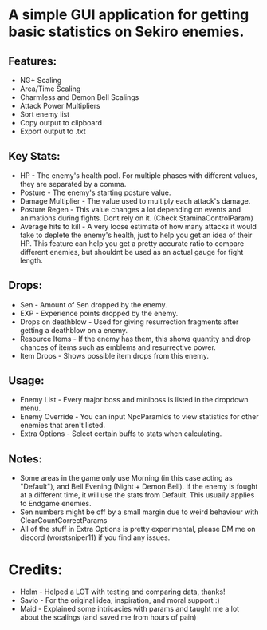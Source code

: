 # A simple GUI application for getting basic statistics on Sekiro enemies.

## Features:
 - NG+ Scaling
 - Area/Time Scaling
 - Charmless and Demon Bell Scalings
 - Attack Power Multipliers
 - Sort enemy list
 - Copy output to clipboard
 - Export output to .txt

## Key Stats:
 - HP - The enemy's health pool. For multiple phases with different values, they are separated by a comma.
 - Posture - The enemy's starting posture value.
 - Damage Multiplier - The value used to multiply each attack's damage.
 - Posture Regen - This value changes a lot depending on events and animations during fights. Dont rely on it. (Check StaminaControlParam)
 - Average hits to kill - A very loose estimate of how many attacks it would take to deplete the enemy's health, just to help you get an idea of their HP. This feature can help you get a pretty accurate ratio to compare different enemies, but shouldnt be used as an actual gauge for fight length.

## Drops:
 - Sen - Amount of Sen dropped by the enemy.
 - EXP - Experience points dropped by the enemy.
 - Drops on deathblow - Used for giving resurrection fragments after getting a deathblow on a enemy.
 - Resource Items - If the enemy has them, this shows quantity and drop chances of items such as emblems and resurrective power.
 - Item Drops - Shows possible item drops from this enemy.

## Usage:
 - Enemy List - Every major boss and miniboss is listed in the dropdown menu.
 - Enemy Override - You can input NpcParamIds to view statistics for other enemies that aren't listed.
 - Extra Options - Select certain buffs to stats when calculating. 

## Notes:
 - Some areas in the game only use Morning (in this case acting as "Default"), and Bell Evening (Night + Demon Bell). If the enemy is fought at a different time, it will use the stats from Default. This usually applies to Endgame enemies.
 - Sen numbers might be off by a small margin due to weird behaviour with ClearCountCorrectParams
 - All of the stuff in Extra Options is pretty experimental, please DM me on discord (worstsniper11) if you find any issues.

# Credits:
 - Holm - Helped a LOT with testing and comparing data, thanks!
 - Savio - For the original idea, inspiration, and moral support :)
 - Maid - Explained some intricacies with params and taught me a lot about the scalings (and saved me from hours of pain)
